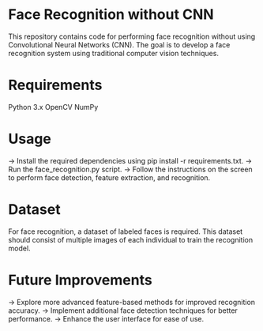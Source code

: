 # Face Recognition without CNN
This repository contains code for performing face recognition without using Convolutional Neural Networks (CNN). The goal is to develop a face recognition system using traditional computer vision techniques.

# Requirements
Python 3.x
OpenCV
NumPy
# Usage
-> Install the required dependencies using pip install -r requirements.txt.
-> Run the face_recognition.py script.
-> Follow the instructions on the screen to perform face detection, feature extraction, and recognition.
# Dataset
For face recognition, a dataset of labeled faces is required. This dataset should consist of multiple images of each individual to train the recognition model.

# Future Improvements
-> Explore more advanced feature-based methods for improved recognition accuracy.
-> Implement additional face detection techniques for better performance.
-> Enhance the user interface for ease of use.
